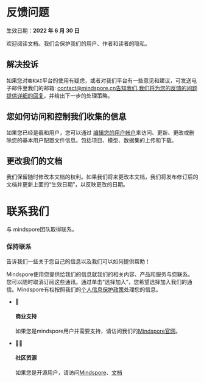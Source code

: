 # 反馈问题

生效日期：**2022 年 6 月 30 日**

欢迎阅读文档。我们会保护我们的用户、作者和读者的隐私。

## 解决投诉

如果您对```羲和AI```平台的使用有疑虑，或者对我们平台有一些意见和建议，可发送电子邮件至我们的邮箱: contact@mindspore.cn告知我们.我们将为您的反馈的问题提供详细的回复，并给出下一步的处理策略。

## 您如何访问和控制我们收集的信息

如果您已经是羲和用户，您可以通过 [编辑您的用户帐户](https://xihe.mindspore.cn/home)来访问、更新、更改或删除您的基本用户配置文件信息。包括项目、模型、数据集的上传和下载。

## 更改我们的文档

我们保留随时修改本文档的权利。如果我们将来更改本文档，我们将发布修订后的文档并更新上面的“生效日期”，以反映更改的日期。

# 联系我们

与 mindspore团队取得联系。

### 保持联系

告诉我们一些关于您自己的信息以及我们可以如何提供帮助！

Mindspore使用您提供给我们的信息就我们的相关内容、产品和服务与您联系。您可以随时取消订阅这些通讯。通过单击“选择加入”，您希望选择加入我们的通信。Mindspore有权按照我们的[个人信息保护政策](https://mindspore.cn/privacy)处理您的信息。

- 🤲

  #### 商业支持

  如果您是mindspore用户并需要支持，请访问我们的[Mindspore官网](https://mindspore.cn/)。

- 👨‍💻

  #### 社区资源

  如果您是开源用户，请访问[Mindspore](https://gitee.com/link?target=https%3A%2F%2Fwww.mindspore.cn%2Fcommunity)、[文档](https://gitee.com/panxiangqu/xihe_docs/tree/master/docs)